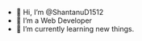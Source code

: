 - 👋 Hi, I’m @ShantanuD1512
- 👀 I’m a Web Developer
- 🌱 I’m currently learning new things.

<!---
ShantanuD1512/ShantanuD1512 is a ✨ special ✨ repository because its `README.md` (this file) appears on your GitHub profile.
You can click the Preview link to take a look at your changes.
--->
